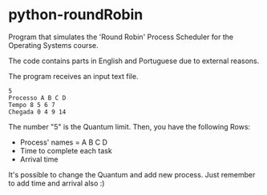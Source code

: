 # python-roundRobin
Program that simulates the 'Round Robin' Process Scheduler for the Operating Systems course.

The code contains parts in English and Portuguese due to external reasons.

The program receives an input text file.

```
5
Processo A B C D
Tempo 8 5 6 7
Chegada 0 4 9 14
```

The number "5" is the Quantum limit.
Then, you have the following Rows:
- Process' names = A B C D
- Time to complete each task
- Arrival time

It's possible to change the Quantum and add new process. Just remember to add time and arrival also :)
